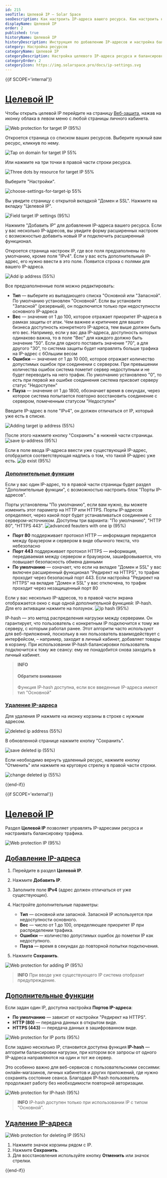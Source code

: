```yaml
---
id: 215
seoTitle: Целевой IP — Solar Space
seoDescription: Как настроить IP-адреса вашего ресурса. Как настроить несколько IP-адресов в личном кабинете. Как удалить IP-адреса вашего ресурса — пошаговая инструкция Solar Space
displayName: Целевой IP
order: 2
published: true
historyName: Целевой IP
historyDescription: Инструкция по добавлению IP-адресов и настройка балансировки трафика с дополнительными функциями
category: Настройка ресурсов
categoryName: Целевой IP
categoryDescription: Настройка целевого IP-адреса ресурса и балансировка трафика
categoryOrder: 2
categoryIcon: https://img.solarspace.pro/docs/ip-settings.svg
---
```


{{if SCOPE='internal'}}

# [Целевой IP](ip-settings)

Чтобы открыть целевой IP перейдите на страницу [Веб-защита]([https://my.solarspace.pro/web-protection]), нажав на иконку облака в левом меню с любой страницы личного кабинета.

![Web protection for target IP (95%)](https://img.solarspace.pro/docs/web-protection-for-target-ip.jpg "Веб-защита для целевого IP")

Откроется страница со списком ваших ресурсов. Выберите нужный вам ресурс, кликнув по нему.

![Tap on domain for target IP 55%](https://img.solarspace.pro/docs/tap-on-domain-for-target-ip.jpg "Нажмите на строку ресурса")

Или нажмите на три точки в правой части строки ресурса.

![Three dots by resource for target IP 55%](https://img.solarspace.pro/docs/three-dots-by-resource-for-target-ip.jpg "Три точки для перехода в настройки ресурса")

Выберите "Настройки".

![choose-settings-for-target-ip 55%](https://img.solarspace.pro/docs/choose-settings-for-target-ip.jpg "Настройки для перехода в настройки ресурса")

Вы увидите страницу с открытой вкладкой "Домен и SSL". Нажмите на вкладку "Целевой IP".

![Field target IP settings (95%)](https://img.solarspace.pro/docs/field-target-ip-settings.jpg "Главная страница целевого IP")

Нажмите "Добавить IP" для добавления IP-адреса вашего ресурса.
Если у вас несколько IP-адресов, вы увидите форму расширенных настроек с возможностью добавить новый IP и подключить расширенный функционал.

Откроется страница настроек IP, где все поля предзаполнены по умолчанию, кроме поля "IPv4".
Если у вас есть дополнительный IP-адрес, его нужно ввести в это поле.
Появится строка с полями для вашего IP-адреса.

![Add ip address (55%)](https://img.solarspace.pro/docs/add-target-ip-settings.jpg "Добавление IP-адреса")

Все предзаполненные поля можно редактировать:
- **Тип** — выберите из выпадающего списка "Основной или "Запасной". По умолчанию установлен "Основной". Если вы установите "Запасной" (резервный), он подключится только при недоступности основного IP-адреса
- **Вес** — значение от 1 до 100, которое отражает приоритет IP-адреса в рамках защиты от атак. Чем важнее и критичнее для вашего бизнеса доступность конкретного IP-адреса, тем выше должен быть его вес. Например, если у вас два IP-адреса, доступность которых одинаково важна, то в поле "Вес" для каждого должно быть значение "50". Если для одного поставить значение "70", а для другого "30", то система защиты будет направлять больше трафика на IP-адрес с бОльшим весом
- **Ошибки** — значение от 1 до 10 000, которое отражает количество допустимых ошибок при соединении с сервером. При превышении количества ошибок система пометит сервер недоступным и не будет переводить на него трафик. По умолчанию установлено "0", то есть при первой же ошибке соединения система присвоит серверу статус "Недоступен"
- **Пауза** — значение от 1 до 1800, обозначает время в секундах, через которое система попытается повторно восстановить соединение с сервером, помеченным статусом "Недоступен"

Введите IP-адрес в поле "IPv4", он должен отличаться от IP, который уже есть в списке.

![Adding target ip address (55%)](https://img.solarspace.pro/docs/adding-target-ip.jpg "Добавление IP-адреса")

После этого нажмите кнопку "Сохранить" в нижней части страницы.
![save ip-address (95%)](https://img.solarspace.pro/docs/save-ip-settings.jpg "Сохранение нового IP-адреса")

Если в поле ввода IP-адреса ввести уже существующий IP-адрес, отобразится соответствующая надпись о том, что такой IP-адрес уже есть.
![ip exist (95%)](https://img.solarspace.pro/docs/double-ip-settings.jpg "Уведомление о существующем IP-адресе")

### [Дополнительные функции](additional-features)

Если у вас один IP-адрес, то в правой части страницы будет раздел "Дополнительные функции", с возможностью настроить блок "Порты IP-адресов".

Порты установлены "По умолчанию", если вам нужно, вы можете изменить этот параметр на HTTP или HTTPS. Порты IP-адресов определяют, через какой порт будет устанавливаться соединение с сервером-источником. Доступны три варианта: "По умолчанию", "HTTP 80", "HTTPS 443".
![advanced feauters with one ip (95%)](https://img.solarspace.pro/docs/port-ip-settings.jpg "Дополнительные функции, если IP-адрес один")
- **Порт 80** поддерживает протокол HTTP — информация передается между браузером и сервером в виде обычного текста, что небезопасно
- **Порт 443** поддерживает протокол HTTPS — информация, передаваемая между сервером и браузером, зашифровывается, что повышает безопасность обмена данными
- **По умолчанию** — означает, что если на вкладке "Домен и SSL" у вас включен расширенный функционал "Редирект на HTTPS", то трафик проходит через безопасный порт 443. Если настройка "Редирект на HTTPS" на вкладке "Домен и SSL" у вас отключена, то трафик проходит через незащищенный порт 80

Если у вас несколько IP-адресов, то в правой части экрана отображается окно с еще одной дополнительной функцией: IP-hash. Для его активации нажмите на ползунок.
![ip hash (95%)](https://img.solarspace.pro/docs/ip-hash-ip-settings.jpg "IP-hash")

IP-hash — это метод распределения нагрузки между серверами. Он гарантирует, что пользователь с конкретным IP подключится к тому же серверу, с которым работал ранее. Этот алгоритм часто используют для веб-приложений, поскольку в них пользователь взаимодействует с интерфейсом, – например, заходит в личный кабинет, добавляет товары в корзину. При использовании IP-hash балансировки пользователь подключится к тому же сеансу: ему не понадобится снова заходить в личный кабинет.

> **INFO**
> #### Обратите внимание
> Функция IP-hash доступна, если все введенные IP-адреса имеют тип "Основной"

### [Удаление IP-адреса](deleting-ip-address)
Для удаления IP нажмите на иконку корзины в строке с нужным адресом.

![deleted ip address (55%)](https://img.solarspace.pro/docs/deleted-ip-address.jpg "Удаление IP-адреса")

В обновленной странице нажмите кнопку "Сохранить".

![save deleted ip (55%)](https://img.solarspace.pro/docs/save-deleted-ip.jpg "Сохранение удаленного IP-адреса")

Если необходимо вернуть удаленный ресурс, нажмите кнопку "Отменить" или нажмите на круговую стрелку в правой части строки.

![change deleted ip (55%)](https://img.solarspace.pro/docs/cancel-deleted-ip.jpg "Отмена удаленного IP-адреса")

{{end-if}}

{{if SCOPE='external'}}

# [Целевой IP](ip-settings)

Раздел **Целевой IP** позволяет управлять IP-адресами ресурса и настраивать балансировку трафика.

![Web protection IP (95%)](https://img.solarspace.pro/docs/partners/web-protection/web-protection-ip.png "Веб-защита — добавление IP")

## [Добавление IP-адреса](adding-ip)

1. Перейдите в раздел **Целевой IP**.
2. Нажмите **Добавить IP**.
3. Заполните поле **IPv4** (адрес должен отличаться от уже существующих).
4. Настройте дополнительные параметры:

   * **Тип** — основной или запасной. Запасной IP используется при недоступности основного.
   * **Вес** — число от 1 до 100, определяющее приоритет IP при распределении трафика.
   * **Ошибки** — количество допустимых ошибок до пометки IP как недоступного.
   * **Пауза** — время в секундах до повторной попытки подключения.
5. Нажмите **Сохранить**.

![Web protection for adding IP (95%)](https://img.solarspace.pro/docs/partners/web-protection/web-protection-for-adding-ip.png "Веб-защита — добавление IP")
> **INFO**
> При вводе уже существующего IP система отобразит предупреждение.

## [Дополнительные функции](additional-functions)

Если задан один IP, доступна настройка **Портов IP-адреса**:

* **По умолчанию** — зависит от настройки "Редирект на HTTPS".
* **HTTP (80)** — передача данных в открытом виде.
* **HTTPS (443)** — передача данных в зашифрованном виде.

![Web protection for IP ports (95%)](https://img.solarspace.pro/docs/partners/web-protection/web-protection-for-ip-ports.png "Веб-защита — порты IP")

Если задано несколько IP, становится доступна функция **IP-hash** — алгоритм балансировки нагрузки, при котором все запросы от одного IP-адреса направляются на один и тот же сервер.

Это особенно важно для веб-сервисов с пользовательскими сессиями: онлайн-магазинов, личных кабинетов и других приложений, где нужно сохранять состояние сеанса. Благодаря IP-hash пользователь продолжает работу без необходимости повторной авторизации.

![Web protection for IP-hash (95%)](https://img.solarspace.pro/docs/partners/web-protection/web-protection-for-ip-hash.png "Веб-защита — IP-hash")

> **INFO**
> IP-hash доступен только при использовании IP с типом "Основной".

## [Удаление IP-адреса](deleting-ip)

![Web protection for deleting IP (95%)](https://img.solarspace.pro/docs/partners/web-protection/web-protection-for-deleting-ip.png "Веб-защита — удаление IP")

1. Нажмите значок корзины рядом с IP.
2. Нажмите **Сохранить**.
3. Для восстановления используйте кнопку **Отменить** или значок стрелки.

{{end-if}}